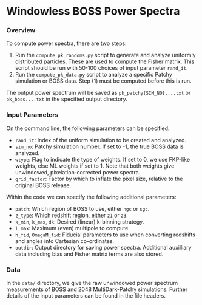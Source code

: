 # Windowless BOSS Power Spectra

### Overview

To compute power spectra, there are two steps:
1. Run the ```compute_pk_randoms.py``` script to generate and analyze uniformly distributed particles. These are used to compute the Fisher matrix. This script should be run with 50-100 choices of input parameter ```rand_it```.
2. Run the ```compute_pk_data.py``` script to analyze a specific Patchy simulation or BOSS data. Step (1) must be computed before this is run.

The output power spectrum will be saved as ```pk_patchy{SIM_NO}....txt``` or ```pk_boss....txt``` in the specified output directory.

### Input Parameters
On the command line, the following parameters can be specified:
- ```rand_it```: Index of the uniform simulation to be created and analyzed.
- ```sim_no```: Patchy simulation number. If set to -1, the true BOSS data is analyzed.
- ```wtype```: Flag to indicate the type of weights. If set to 0, we use FKP-like weights, else ML weights if set to 1. Note that both weights give unwindowed, pixelation-corrected power spectra.
-  ```grid_factor```: Factor by which to inflate the pixel size, relative to the original BOSS release.

Within the code we can specify the following additional parameters:
- ```patch```: Which region of BOSS to use, either ```ngc``` or ```sgc```.
- ```z_type```: Which redshift region, either ```z1``` or ```z3```.
- ```k_min```, ```k_max```, ```dk```: Desired (linear) k-binning strategy. 
- ```l_max```: Maximum (even) multipole to compute.
- ```h_fid```, ```OmegaM_fid```: Fiducial parameters to use when converting redshifts and angles into Cartesian co-ordinates.
- ```outdir```: Output directory for saving power spectra. Additional auxilliary data including bias and Fisher matrix terms are also stored. 

### Data

In the ```data/``` directory, we give the raw unwindowed power spectrum measurements of BOSS and 2048 MultiDark-Patchy simulations. Further details of the input parameters can be found in the file headers.
